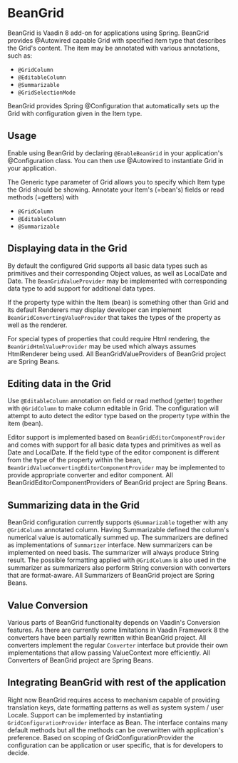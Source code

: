 # BeanGrid

BeanGrid is Vaadin 8 add-on for applications using Spring. BeanGrid provides @Autowired capable Grid with specified item type that describes the Grid's content. The item may be annotated with various annotations, such as:

* `@GridColumn`
* `@EditableColumn`
* `@Summarizable`
* `@GridSelectionMode`

BeanGrid provides Spring @Configuration that automatically sets up the Grid with configuration given in the Item type.

## Usage

Enable using BeanGrid by declaring `@EnableBeanGrid` in your application's @Configuration class. You can then use @Autowired to instantiate Grid in  your application.

The Generic type parameter of Grid allows you to specify which Item type the Grid should be showing. Annotate your Item's (=bean's) fields or read methods (=getters) with 

* `@GridColumn`
* `@EditableColumn`
* `@Summarizable`

## Displaying data in the Grid

By default the configured Grid supports all basic data types such as primitives and their corresponding Object values, as well as LocalDate and Date. The `BeanGridValueProvider` may be implemented with corresponding data type to add support for additional data types.

If the property type within the Item (bean) is something other than Grid and its default Renderers may display developer can implement `BeanGridConvertingValueProvider` that takes the types of the property as well as the renderer.

For special types of properties that could require Html rendering, the `BeanGridHtmlValueProvider` may be used which always assumes HtmlRenderer being used. All BeanGridValueProviders of BeanGrid project are Spring Beans.

## Editing data in the Grid

Use `@EditableColumn` annotation on field or read method (getter) together with `@GridColumn` to make column editable in Grid. The configuration will attempt to auto detect the editor type based on the property type within the item (bean).

Editor support is implemented based on `BeanGridEditorComponentProvider` and comes with support for all basic data types and primitives as well as Date and LocalDate. If the field type of the editor component is different from the type of the property within the bean, `BeanGridValueConvertingEditorComponentProvider` may be implemented to provide appropriate converter and editor component. All BeanGridEditorComponentProviders of BeanGrid project are Spring Beans.

## Summarizing data in the Grid

BeanGrid configuration currently supports `@Summarizable` together with any `@GridColumn` annotated column. Having Summarizable defined the column's numerical value is automatically summed up. The summarizers are defined as implementations of `Summarizer` interface. New summarizers can be implemented on need basis. The summarizer will always produce String result. The possible formatting applied with `@GridColumn` is also used in the summarizer as summarizers also perform String conversion with converters that are format-aware. All Summarizers of BeanGrid project are Spring Beans.

## Value Conversion

Various parts of BeanGrid functionality depends on Vaadin's Conversion features. As there are currently some limitations in Vaadin Framework 8 the converters have been partially rewritten within BeanGrid project. All converters implement the regular `Converter` interface but provide their own implementations that allow passing ValueContext more efficiently. All Converters of BeanGrid project are Spring Beans.

## Integrating BeanGrid with rest of the application

Right now BeanGrid requires access to mechanism capable of providing translation keys, date formatting patterns as well as system system / user Locale. Support can be implemented by instantiating `GridConfigurationProvider` interface as Bean. The interface contains many default methods but all the methods can be overwritten with application's preference. Based on scoping of GridConfigurationProvider the configuration can be application or user specific, that is for developers to decide.
